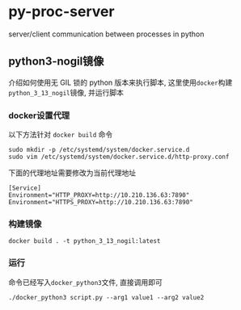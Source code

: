 # py-proc-server
server/client communication between processes in python

## python3-nogil镜像

介绍如何使用无 GIL 锁的 python 版本来执行脚本, 这里使用`docker`构建`python_3_13_nogil`镜像, 并运行脚本

### docker设置代理

以下方法针对 `docker build` 命令

```
sudo mkdir -p /etc/systemd/system/docker.service.d
sudo vim /etc/systemd/system/docker.service.d/http-proxy.conf
```

下面的代理地址需要修改为当前代理地址
```
[Service]
Environment="HTTP_PROXY=http://10.210.136.63:7890"
Environment="HTTPS_PROXY=http://10.210.136.63:7890"
```

### 构建镜像

```
docker build . -t python_3_13_nogil:latest
```

### 运行

命令已经写入`docker_python3`文件, 直接调用即可
```
./docker_python3 script.py --arg1 value1 --arg2 value2
```

